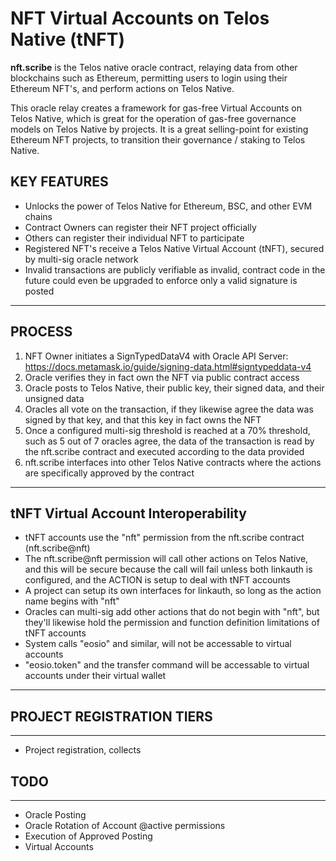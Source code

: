 # NFT Virtual Accounts on Telos Native (tNFT)

**nft.scribe** is the Telos native oracle contract, relaying data from other blockchains such as Ethereum,
permitting users to login using their Ethereum NFT's, and perform actions on Telos Native.

This oracle relay creates a framework for gas-free Virtual Accounts on Telos Native, which is great for the operation of gas-free governance models on Telos Native by projects.  It is a great selling-point for existing Ethereum NFT projects, to transition their governance / staking to Telos Native.

## KEY FEATURES
- Unlocks the power of Telos Native for Ethereum, BSC, and other EVM chains
- Contract Owners can register their NFT project officially
- Others can register their individual NFT to participate
- Registered NFT's receive a Telos Native Virtual Account (tNFT), secured by multi-sig oracle network
- Invalid transactions are publicly verifiable as invalid, contract code in the future could even be upgraded to enforce only a valid signature is posted
-------------
## PROCESS
1. NFT Owner initiates a SignTypedDataV4 with Oracle API Server: https://docs.metamask.io/guide/signing-data.html#signtypeddata-v4
2. Oracle verifies they in fact own the NFT via public contract access
3. Oracle posts to Telos Native, their public key, their signed data, and their unsigned data
4. Oracles all vote on the transaction, if they likewise agree the data was signed by that key, and that this key in fact owns the NFT
5. Once a configured multi-sig threshold is reached at a 70% threshold, such as 5 out of 7 oracles agree, the data of the transaction is read by the nft.scribe contract and executed according to the data provided
6. nft.scribe interfaces into other Telos Native contracts where the actions are specifically approved by the contract
-------------

## tNFT Virtual Account Interoperability
- tNFT accounts use the "nft" permission from the nft.scribe contract (nft.scribe@nft)
- The nft.scribe@nft permission will call other actions on Telos Native, and this will be secure because the call will fail unless both linkauth is configured, and the ACTION is setup to deal with tNFT accounts
- A project can setup its own interfaces for linkauth, so long as the action name begins with "nft"
- Oracles can multi-sig add other actions that do not begin with "nft", but they'll likewise hold the permission and function definition limitations of tNFT accounts
- System calls "eosio" and similar, will not be accessable to virtual accounts
- "eosio.token" and the transfer command will be accessable to virtual accounts under their virtual wallet

-------------
## PROJECT REGISTRATION TIERS
-------------
- Project registration, collects 

## TODO
-------------
- Oracle Posting
- Oracle Rotation of Account @active permissions
- Execution of Approved Posting
- Virtual Accounts
